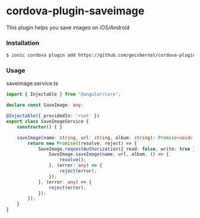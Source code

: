 # cordova-plugin-saveimage
This plugin helps you save images on iOS/Android

### Installation
```sh
$ ionic cordova plugin add https://github.com/gecsbernat/cordova-plugin-saveimage.git
```

### Usage
saveimage.service.ts
```typescript
import { Injectable } from "@angular/core";

declare const SaveImage: any;

@Injectable({ providedIn: 'root' })
export class SaveImageService {
    constructor() { }

    saveImage(name: string, url: string, album: string): Promise<void> {
        return new Promise((resolve, reject) => {
            SaveImage.requestAuthorization({ read: false, write: true }, () => {
                SaveImage.saveImage(name, url, album, () => {
                    resolve();
                }, (error: any) => {
                    reject(error);
                });
            }, (error: any) => {
                reject(error);
            });
        });
    }
}
```